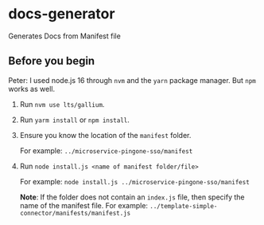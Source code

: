 # docs-generator
Generates Docs from Manifest file

## Before you begin

Peter: I used node.js 16 through `nvm` and the `yarn` package manager. But `npm` works as well.

1. Run `nvm use lts/gallium`.

1. Run `yarm install` or `npm install`.

1. Ensure you know the location of the `manifest` folder.

    For example: `../microservice-pingone-sso/manifest`
1. Run `node install.js <name of manifest folder/file>`

    For example: `node install.js ../microservice-pingone-sso/manifest`

    **Note**: If the folder does not contain an `index.js` file, then specify the name of the manifest file.
    For example: `../template-simple-connector/manifests/manifest.js`




